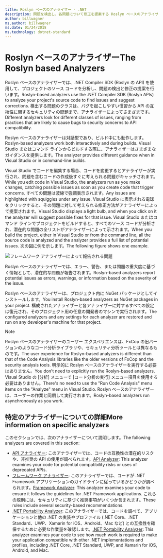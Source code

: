 ```yaml
---
title: Roslyn ベースのアナライザー - .NET
description: 問題を検出し、各問題について修正を提案する Roslyn ベースのアナライザーについて説明します。
author: billwagner
ms.author: billwagner
ms.date: 01/24/2018
ms.technology: dotnet-standard
---
```


# <a name="the-roslyn-based-analyzers"></a><span data-ttu-id="0e666-103">Roslyn ベースのアナライザー</span><span class="sxs-lookup"><span data-stu-id="0e666-103">The Roslyn based Analyzers</span></span>

<span data-ttu-id="0e666-104">Roslyn ベースのアナライザーでは、.NET Compiler SDK (Roslyn の API) を使用して、プロジェクトのソース コードを分析し、問題の検出と修正の提案を行います。</span><span class="sxs-lookup"><span data-stu-id="0e666-104">Roslyn-based analyzers use the .NET Compiler SDK (Roslyn APIs) to analyze your project's source code to find issues and suggest corrections.</span></span> <span data-ttu-id="0e666-105">検出する問題のクラスは、バグを起こしやすい慣習から API の互換性に関するセキュリティの問題まで、アナライザーによってさまざまです。</span><span class="sxs-lookup"><span data-stu-id="0e666-105">Different analyzers look for different classes of issues, ranging from practices that are likely to cause bugs to security concerns to API compatibility.</span></span>

<span data-ttu-id="0e666-106">Roslyn ベースのアナライザーは対話型であり、ビルド中にも動作します。</span><span class="sxs-lookup"><span data-stu-id="0e666-106">Roslyn-based analyzers work both interactively and during builds.</span></span> <span data-ttu-id="0e666-107">Visual Studio またはコマンド ラインからビルドする際に、アナライザーはさまざまなガイダンスを提供します。</span><span class="sxs-lookup"><span data-stu-id="0e666-107">The analyzer provides different guidance when in Visual Studio or in command-line builds.</span></span>

<span data-ttu-id="0e666-108">Visual Studio でコードを編集する場合、コードを変更するとアナライザーが実行され、問題を含むコードの作成後すぐに考えられる問題がキャッチされます。</span><span class="sxs-lookup"><span data-stu-id="0e666-108">While you edit code in Visual Studio, the analyzers run as you make changes, catching possible issues as soon as you create code that trigger concerns.</span></span> <span data-ttu-id="0e666-109">すべての問題は波線で強調表示されます。</span><span class="sxs-lookup"><span data-stu-id="0e666-109">Any issues are highlighted with squiggles under any issue.</span></span> <span data-ttu-id="0e666-110">Visual Studio に表示される電球をクリックすると、その問題に対して考えられる修正方法がアナライザーによって提案されます。</span><span class="sxs-lookup"><span data-stu-id="0e666-110">Visual Studio displays a light bulb, and when you click on it the analyzer will suggest possible fixes for that issue.</span></span> <span data-ttu-id="0e666-111">Visual Studio またはコマンド ラインでプロジェクトをビルドすると、すべてのソース コードが分析され、潜在的な問題の全リストがアナライザーによって示されます。</span><span class="sxs-lookup"><span data-stu-id="0e666-111">When you build the project, either in Visual Studio or from the command line, all the source code is analyzed and the analyzer provides a full list of potential issues.</span></span> <span data-ttu-id="0e666-112">次の図に例を示します。</span><span class="sxs-lookup"><span data-stu-id="0e666-112">The following figure shows one example.</span></span>

![フレームワーク アナライザーによって報告される問題](./media/framework-analyzers-2.png)

<span data-ttu-id="0e666-114">Roslyn ベースのアナライザーでは、エラー、警告、または問題の重大度に基づく情報として、潜在的な問題が報告されます。</span><span class="sxs-lookup"><span data-stu-id="0e666-114">Roslyn-based analyzers report potential issues as errors, warnings, or information based on the severity of the issue.</span></span>

<span data-ttu-id="0e666-115">Roslyn ベースのアナライザーは、プロジェクト内に NuGet パッケージとしてインストールします。</span><span class="sxs-lookup"><span data-stu-id="0e666-115">You install Roslyn-based analyzers as NuGet packages in your project.</span></span> <span data-ttu-id="0e666-116">構成されたアナライザーと各アナライザーに対するすべての設定は復元され、そのプロジェクト用の任意の開発者のマシンで実行されます。</span><span class="sxs-lookup"><span data-stu-id="0e666-116">The configured analyzers and any settings for each analyzer are restored and run on any developer's machine for that project.</span></span>

> [!NOTE]
> <span data-ttu-id="0e666-117">Roslyn ベースのアナライザーのユーザー エクスペリエンスは、FxCop の旧バージョンのようなコード分析ライブラリや、セキュリティ分析ツールとは異なるものです。</span><span class="sxs-lookup"><span data-stu-id="0e666-117">The user experience for Roslyn-based analyzers is different than that of the Code Analysis libraries like the older versions of FxCop and the security analysis tools.</span></span>  <span data-ttu-id="0e666-118">明示的に Roslyn ベースのアナライザーを実行する必要はありません。</span><span class="sxs-lookup"><span data-stu-id="0e666-118">You don't need to explicitly run the Roslyn-based analyzers.</span></span> <span data-ttu-id="0e666-119">Visual Studio の [分析] メニューで [コード分析の実行] メニュー項目を使用する必要はありません。</span><span class="sxs-lookup"><span data-stu-id="0e666-119">There's no need to use the "Run Code Analysis" menu items on the "Analyze" menu in Visual Studio.</span></span> <span data-ttu-id="0e666-120">Roslyn ベースのアナライザーは、ユーザーの作業と同期して実行されます。</span><span class="sxs-lookup"><span data-stu-id="0e666-120">Roslyn-based analyzers run asynchronously as you work.</span></span>

## <a name="more-information-on-specific-analyzers"></a><span data-ttu-id="0e666-121">特定のアナライザーについての詳細</span><span class="sxs-lookup"><span data-stu-id="0e666-121">More information on specific analyzers</span></span>

<span data-ttu-id="0e666-122">このセクションでは、次のアナライザーについて説明します。</span><span class="sxs-lookup"><span data-stu-id="0e666-122">The following analyzers are covered in this section:</span></span>

* <span data-ttu-id="0e666-123">[API アナライザー](api-analyzer.md): このアナライザーでは、コードの互換性の潜在的リスクや、非推奨の API の使用が調べられます。</span><span class="sxs-lookup"><span data-stu-id="0e666-123">[API Analyzer](api-analyzer.md): This analyzer examines your code for potential compatibility risks or uses of deprecated APIs.</span></span>
* <span data-ttu-id="0e666-124">[フレームワーク アナライザー](framework-analyzer.md): このアナライザーでは、コードが .NET Framework アプリケーションのガイドラインに従っているかどうかが調べられます。</span><span class="sxs-lookup"><span data-stu-id="0e666-124">[Framework Analyzer](framework-analyzer.md): This analyzer examines your code to ensure it follows the guidelines for .NET Framework applications.</span></span> <span data-ttu-id="0e666-125">これらの規則には、セキュリティに基づく推奨事項がいくつか含まれます。</span><span class="sxs-lookup"><span data-stu-id="0e666-125">These rules include several security-based recommendations.</span></span>
* <span data-ttu-id="0e666-126">[.NET Portability Analyzer](portability-analyzer.md): このアナライザーでは、コードを調べて、アプリケーションと他の .NET の実装やプロファイル (.NET Core、.NET Standard、UWP、Xamarin for iOS、Android、Mac など) との互換性を確保するために必要な作業量を確認します。</span><span class="sxs-lookup"><span data-stu-id="0e666-126">[.NET Portability Analyzer](portability-analyzer.md): This analyzer examines your code to see how much work is required to make your application compatible with other .NET implementations and profiles, including .NET Core, .NET Standard, UWP, and Xamarin for iOS, Android, and Mac.</span></span>
